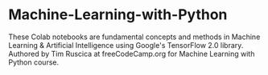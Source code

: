 # Machine-Learning-with-Python
These Colab notebooks are fundamental concepts and methods in Machine Learning &amp; Artificial Intelligence using Google's TensorFlow 2.0 library. <br>
Authored by Tim Ruscica at freeCodeCamp.org for Machine Learning with Python course.
